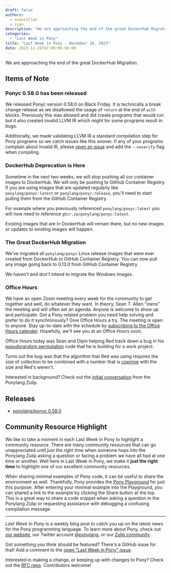 ```yaml
---
draft: false
authors:
  - seantallen
  - ryan
description: "We are approaching the end of the great DockerHub Migration."
categories:
  - "Last Week in Pony"
title: "Last Week in Pony - November 26, 2023"
date: 2023-11-26T07:00:06-04:00
---
```


We are approaching the end of the great DockerHub Migration.

<!-- more -->

## Items of Note

### Ponyc 0.58.0 has been released

We released Ponyc version 0.58.0 on Black Friday. It is technically a break change release as we disallowed the usage of `return` at the end of `with` blocks. Previously this was allowed and did create programs that would run but it also created invalid LLVM IR which might for some programs result in bugs.

Additionally, we made validating LLVM IR a standard compilation step for Pony programs so we catch issues like this sooner. If any of your programs complain about invalid IR, please [open an issue](https://github.com/ponylang/ponyc/issues/new) and add the `--noverify` flag when compiling.

### DockerHub Deprecation is Here

Sometime in the next two weeks, we will stop pushing all our container images to DockerHub. We will only be pushing to GitHub Container Registry. If you are using images that are updated regularly like `ponylang/ponyc:latest` or `ponylang/ponyc:release`, you'll need to start pulling them from the GitHub Container Registry.

For example where you previously referenced `ponylang/ponyc:latest` you will now need to reference `ghcr.io/ponylang/ponyc:latest`.

Existing images that are in DockerHub will remain there, but no new images or updates to existing images will happen.

### The Great DockerHub Migration

We've migrated all `ponylang/ponyc` Linux release images that were ever created from DockerHub to GitHub Container Registry. You can now pull any image going back to 0.13.0 from GitHub Container Registry.

We haven't and don't intend to migrate the Windows images.

### Office Hours

We have an open Zoom meeting every week for the community to get together and well, do whatever they want. In theory, Sean T. Allen "owns" the meeting and will often set an agenda. Anyone is welcome to show up and participate. Got a Pony related problem you need help solving and prefer to do it synchronously? Give Office Hours a try. The meeting is open to anyone. Stay up-to-date with the schedule by [subscribing to the Office Hours calender](https://calendar.google.com/calendar/ical/4465e68ae24131ae00461a40893f2637a2c9ac510e311a44ff78680e2f183ce3%40group.calendar.google.com/public/basic.ics). Hopefully, we'll see you at an Office Hours soon.

Office Hours today was Sean and Dipin helping Red track down a bug in his [pseudorandom permutation](https://en.wikipedia.org/wiki/Pseudorandom_permutation) code that he is building for a work project.

Turns out the bug was that the algorithm that Red was using requires the size of collection to be combined with a number that is [coprime](https://en.wikipedia.org/wiki/Coprime_integers) with the size and Red's weren't.

Interested in background? Check out the [initial conversation](https://ponylang.zulipchat.com/#narrow/stream/234733-off-topic/topic/Algorithm.20Request.3A.20uniform.20and.20100.25.20coverage.20prng) from the Ponylang Zulip.

## Releases

- [ponylang/ponyc 0.58.0](https://github.com/ponylang/ponyc/releases/tag/0.58.0)

## Community Resource Highlight

We like to take a moment in each Last Week in Pony to highlight a community resource. There are many community resources that can go unappreciated until _just the right time_ when someone hops into the Ponylang Zulip asking a question or facing a problem we have all had at one time or another. Well here in Last Week in Pony, we make it **just the right time** to highlight one of our excellent community resources.

When sharing minimal examples of Pony code, it can be useful to share the environment as well. Thankfully, Pony provides the [Pony Playground](https://playground.ponylang.io/) for just this purpose. After entering your minimal example into the Playground, you can shared a link to the example by clicking the Share button at the top. This is a great way to share a code snippet when asking a question in the Ponylang Zulip or requesting assistance with debugging a confusing compilation message.

---

_Last Week In Pony_ is a weekly blog post to catch you up on the latest news for the Pony programming language. To learn more about Pony, check out [our website](https://ponylang.io), our Twitter account [@ponylang](https://twitter.com/ponylang), or our [Zulip community](https://ponylang.zulipchat.com).

Got something you think should be featured? There's a GitHub issue for that! Add a comment to the [open "Last Week in Pony" issue](https://github.com/ponylang/ponylang.github.io/issues?q=is%3Aissue+is%3Aopen+label%3Alast-week-in-pony).

Interested in making a change, or keeping up with changes to Pony? Check out the [RFC repo](https://github.com/ponylang/rfcs). Contributors welcome!
